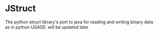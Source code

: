 # JStruct
The python struct library's port to java for reading and writing binary data as in python
USAGE: will be updated later
